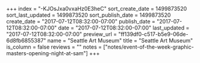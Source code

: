 +++
index = "-KJOsJxa0vxaHz0E3heC"
sort_create_date = 1499873520
sort_last_updated = 1499873520
sort_publish_date = 1499873520
create_date = "2017-07-12T08:32:00-07:00"
publish_date = "2017-07-12T08:32:00-07:00"
date = "2017-07-12T08:32:00-07:00"
last_updated = "2017-07-12T08:32:00-07:00"
preview_url = "ff139df0-c517-b5e9-06de-6d8fb6855387"
name = "Seattle Art Museum"
title = "Seattle Art Museum"
is_column = false
reviews = ""
notes = ["notes/event-of-the-week-graphic-masters-opening-night-at-sam"]
+++

